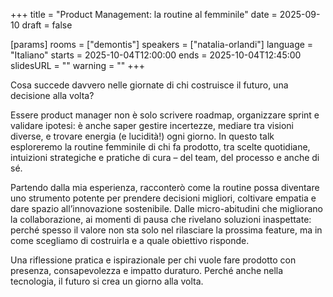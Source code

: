 +++
title = "Product Management: la routine al femminile"
date = 2025-09-10
draft = false

[params]
rooms = ["demontis"]
speakers = ["natalia-orlandi"]
language = "Italiano"
starts = 2025-10-04T12:00:00
ends = 2025-10-04T12:45:00
slidesURL = ""
warning = ""
+++

Cosa succede davvero nelle giornate di chi costruisce il futuro, una decisione alla volta?

Essere product manager non è solo scrivere roadmap, organizzare sprint e validare ipotesi: è anche saper gestire incertezze, mediare tra visioni diverse, e trovare energia (e lucidità!) ogni giorno. In questo talk esploreremo la routine femminile di chi fa prodotto, tra scelte quotidiane, intuizioni strategiche e pratiche di cura – del team, del processo e anche di sé.

Partendo dalla mia esperienza, racconterò come la routine possa diventare uno strumento potente per prendere decisioni migliori, coltivare empatia e dare spazio all’innovazione sostenibile. Dalle micro-abitudini che migliorano la collaborazione, ai momenti di pausa che rivelano soluzioni inaspettate: perché spesso il valore non sta solo nel rilasciare la prossima feature, ma in come scegliamo di costruirla e a quale obiettivo risponde.

Una riflessione pratica e ispirazionale per chi vuole fare prodotto con presenza, consapevolezza e impatto duraturo.
Perché anche nella tecnologia, il futuro si crea un giorno alla volta.
